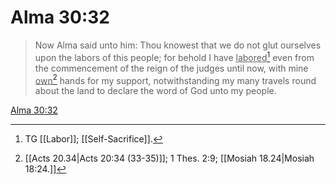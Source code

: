 # Alma 30:32

> Now Alma said unto him: Thou knowest that we do not glut ourselves upon the labors of this people; for behold I have <u>labored</u>[^a] even from the commencement of the reign of the judges until now, with mine <u>own</u>[^b] hands for my support, notwithstanding my many travels round about the land to declare the word of God unto my people.

[Alma 30:32](https://www.churchofjesuschrist.org/study/scriptures/bofm/alma/30?lang=eng&id=p32#p32)


[^a]: TG [[Labor]]; [[Self-Sacrifice]].
[^b]: [[Acts 20.34|Acts 20:34 (33-35)]]; 1 Thes. 2:9; [[Mosiah 18.24|Mosiah 18:24.]]
